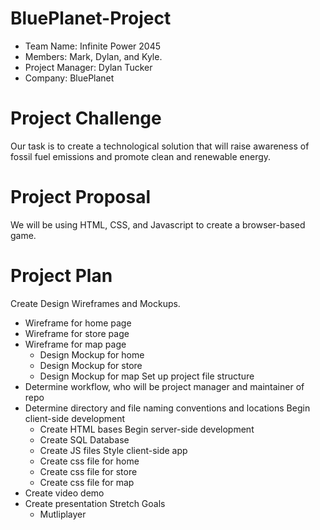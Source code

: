 # BluePlanet-Project

- Team Name: Infinite Power 2045
- Members: Mark, Dylan, and Kyle.
- Project Manager: Dylan Tucker
- Company: BluePlanet

# Project Challenge

Our task is to create a technological solution that will raise awareness of fossil fuel emissions and promote clean and renewable energy.

# Project Proposal

We will be using HTML, CSS, and Javascript to create a browser-based game.

# Project Plan

Create Design Wireframes and Mockups.
  - Wireframe for home page
  - Wireframe for store page
  - Wireframe for map page
    - Design Mockup for home
    - Design Mockup for store
    - Design Mockup for map
Set up project file structure
  - Determine workflow, who will be project manager and maintainer of repo
  - Determine directory and file naming conventions and locations
Begin client-side development
    - Create HTML bases
Begin server-side development
    - Create SQL Database
    - Create JS files
Style client-side app
    - Create css file for home
    - Create css file for store
    - Create css file for map
  - Create video demo
  - Create presentation 
Stretch Goals
    - Mutliplayer
